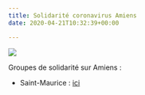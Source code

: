 ```yaml
---
title: Solidarité coronavirus Amiens
date: 2020-04-21T10:32:39+00:00

---
```

![](/images/solidaritecoronavirusamiens.jpg)

Groupes de solidarité sur Amiens :

* Saint-Maurice : [ici](https://www.facebook.com/groups/451423228935807/requests/?hoist_pending_member_ids_suggested_order=348722452362094&notif_id=1587414835162850&notif_t=group_r2j)